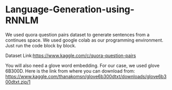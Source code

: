 # Language-Generation-using-RNNLM

We used quora question pairs dataset to generate sentences from a continues space.
We used google colab as our programming environment. Just run the code block by block.

Dataset Link:https://www.kaggle.com/c/quora-question-pairs

You will also need a glove word embedding. For our case, we used glove 6B300D. 
Here is the link from where you can download from: https://www.kaggle.com/thanakomsn/glove6b300dtxt/downloads/glove6b300dtxt.zip/1
